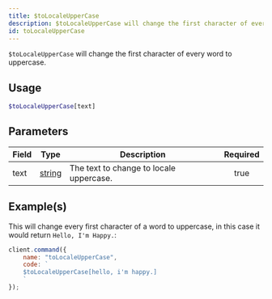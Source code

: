 ```yaml
---
title: $toLocaleUpperCase
description: $toLocaleUpperCase will change the first character of every word to uppercase.
id: toLocaleUpperCase
---
```


`$toLocaleUpperCase` will change the first character of every word to uppercase.

## Usage

```php
$toLocaleUpperCase[text]
```

## Parameters

| Field | Type                                                                                              | Description                             | Required |
| ----- | ------------------------------------------------------------------------------------------------- | --------------------------------------- | :------: |
| text  | [string](https://developer.mozilla.org/en-US/docs/Web/JavaScript/Reference/Global_Objects/String) | The text to change to locale uppercase. |   true   |

## Example(s)

This will change every first character of a word to uppercase, in this case it would return `Hello, I'm Happy.`:

```javascript
client.command({
    name: "toLocaleUpperCase",
    code: `
    $toLocaleUpperCase[hello, i'm happy.]
    `
});
```
